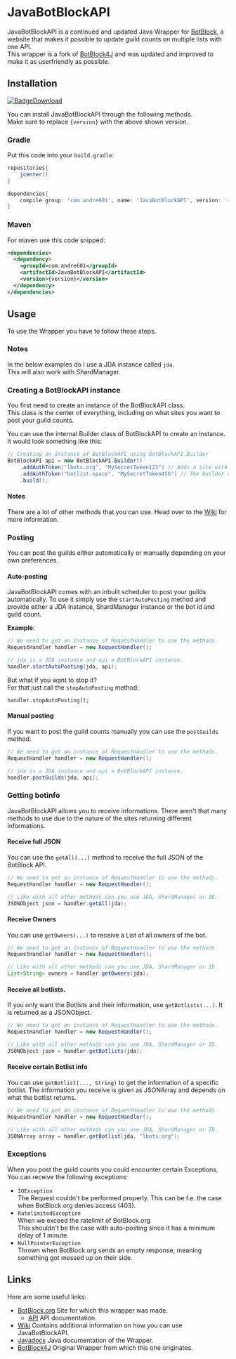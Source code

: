 [BotBlock]: https://botblock.org
[API]: https://botblock.org/api/docs

[BotBlock4J]: https://github.com/Nathan-webb/BotBlock4J

[Wiki]: https://github.com/Andre601/JavaBotBlockAPI/wiki
[Javadocs]: https://Andre601.github.io/jbba-doc

[BadgeDownload]: https://api.bintray.com/packages/andre601/maven/JavaBotBlockAPI/images/download.svg
[Download]: https://bintray.com/andre601/maven/JavaBotBlockAPI/_latestVersion

# JavaBotBlockAPI
JavaBotBlockAPI is a continued and updated Java Wrapper for [BotBlock], a website that makes it possible to update guild counts on multiple lists with one API.  
This wrapper is a fork of [BotBlock4J] and was updated and improved to make it as userfriendly as possible.

## Installation
[![BadgeDownload]][Download]

You can install JavaBotBlockAPI through the following methods.  
Make sure to replace `{version}` with the above shown version.

### Gradle
Put this code into your `build.gradle`:  
```gradle
repositories{
    jcenter()
}

dependencies{
    compile group: 'com.andre601', name: 'JavaBotBlockAPI', version: '{version}'
}
```

### Maven
For maven use this code snipped:  
```xml
<dependencies>
  <dependency>
    <groupId>com.andre601</groupId>
    <artifactId>JavaBotBlockAPI</artifactId>
    <version>{version}</version>
  </dependency>
</dependencies>
```

## Usage
To use the Wrapper you have to follow these steps.

### Notes
In the below examples do I use a JDA instance called `jda`.  
This will also work with ShardManager.

### Creating a BotBlockAPI instance
You first need to create an instance of the BotBlockAPI class.  
This class is the center of everything, including on what sites you want to post your guild counts.

You can use the internal Builder class of BotBlockAPI to create an instance. It would look something like this:  
```java
// Creating an instance of BotBlockAPI using BotBlockAPI.Builder
BotBlockAPI api = new BotBlockAPI.Builder()
    .addAuthToken("lbots.org", "MySecretToken123") // Adds a site with the corresponding API token.
    .addAuthToken("botlist.space", "MySecretToken456") // The builder allows chaining of the methods.
    .build();
```

#### Notes
There are a lot of other methods that you can use. Head over to the [Wiki] for more information.

### Posting
You can post the guilds either automatically or manually depending on your own preferences.

#### Auto-posting
JavaBotBlockAPI comes with an inbuilt scheduler to post your guilds automatically.
To use it simply use the `startAutoPosting` method and provide either a JDA instance, ShardManager instance or the bot id and guild count.

**Example**:  
```java
// We need to get an instance of RequestHandler to use the methods.
RequestHandler handler = new RequestHandler();

// jda is a JDA instance and api a BotBlockAPI instance.
handler.startAutoPosting(jda, api);
```

But what if you want to stop it?  
For that just call the `stopAutoPosting` method:  
```
handler.stopAutoPosting();
```

#### Manual posting
If you want to post the guild counts manually you can use the `postGuilds` method.  
```java
// We need to get an instance of RequestHandler to use the methods.
RequestHandler handler = new RequestHandler();

// jda is a JDA instance and api a BotBlockAPI instance.
handler.postGuilds(jda, api);
```

### Getting botinfo
JavaBotBlockAPI allows you to receive informations.
There aren't that many methods to use due to the nature of the sites returning different informations.

#### Receive full JSON
You can use the `getAll(...)` method to receive the full JSON of the BotBlock API.
```java
// We need to get an instance of RequestHandler to use the methods.
RequestHandler handler = new RequestHandler();

// Like with all other methods can you use JDA, ShardManager or ID.
JSONObject json = handler.getAll(jda);
```

#### Receive Owners
You can use `getOwners(...)` to receive a List of all owners of the bot.
```java
// We need to get an instance of RequestHandler to use the methods.
RequestHandler handler = new RequestHandler();

// Like with all other methods can you use JDA, ShardManager or ID.
List<String> owners = handler.getOwners(jda);
```

#### Receive all botlists.
If you only want the Botlists and their information, use `getBotlists(...)`.
It is returned as a JSONObject.
```java
// We need to get an instance of RequestHandler to use the methods.
RequestHandler handler = new RequestHandler();

// Like with all other methods can you use JDA, ShardManager or ID.
JSONObject json = handler.getBotlists(jda);
```

#### Receive certain Botlist info
You can use `getBotlist(..., String)` to get the information of a specific botlist.
The information you receive is given as JSONArray and depends on what the botlist returns.
```java
// We need to get an instance of RequestHandler to use the methods.
RequestHandler handler = new RequestHandler();

// Like with all other methods can you use JDA, ShardManager or ID.
JSONArray array = handler.getBotlist(jda, "lbots.org");
```

### Exceptions
When you post the guild counts you could encounter certain Exceptions.  
You can receive the following exceptions:
- `IOException`  
The Request couldn't be performed properly. This can be f.e. the case when BotBlock.org denies access (403).
- `RatelimitedException`  
When we exceed the ratelimit of BotBlock.org  
This shouldn't be the case with auto-posting since it has a minimum delay of 1 minute.
- `NullPointerException`  
Thrown when BotBlock.org sends an empty response, meaning something got messed up on their side.

## Links
Here are some useful links:
- [BotBlock.org][BotBlock] Site for which this wrapper was made.
  - [API] API documentation.
- [Wiki] Contains additional information on how you can use JavaBotBlockAPI.
- [Javadocs] Java documentation of the Wrapper.
- [BotBlock4J] Original Wrapper from which this one originates.
